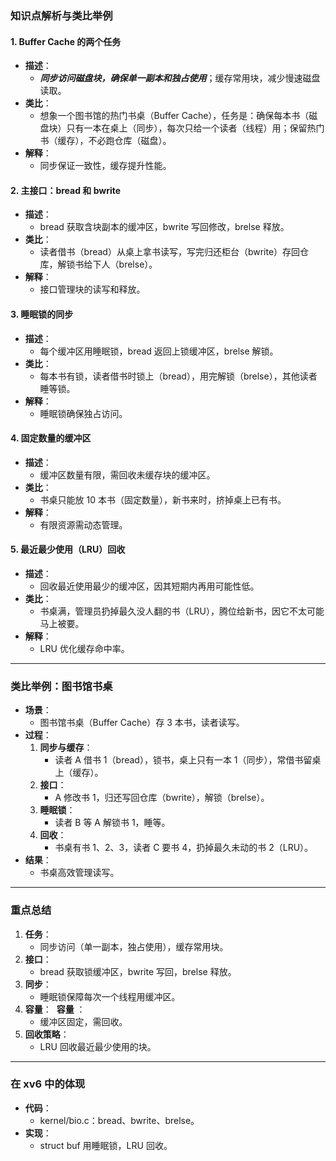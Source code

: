 ### 知识点解析与类比举例

#### 1. **Buffer Cache 的两个任务**

- **描述**：
    - ***同步访问磁盘块，确保单一副本和独占使用***；缓存常用块，减少慢速磁盘读取。
- **类比**：
    - 想象一个图书馆的热门书桌（Buffer Cache），任务是：确保每本书（磁盘块）只有一本在桌上（同步），每次只给一个读者（线程）用；保留热门书（缓存），不必跑仓库（磁盘）。
- **解释**：
    - 同步保证一致性，缓存提升性能。

#### 2. **主接口：bread 和 bwrite**

- **描述**：
    - bread 获取含块副本的缓冲区，bwrite 写回修改，brelse 释放。
- **类比**：
    - 读者借书（bread）从桌上拿书读写，写完归还柜台（bwrite）存回仓库，解锁书给下人（brelse）。
- **解释**：
    - 接口管理块的读写和释放。

#### 3. **睡眠锁的同步**

- **描述**：
    - 每个缓冲区用睡眠锁，bread 返回上锁缓冲区，brelse 解锁。
- **类比**：
    - 每本书有锁，读者借书时锁上（bread），用完解锁（brelse），其他读者睡等锁。
- **解释**：
    - 睡眠锁确保独占访问。

#### 4. **固定数量的缓冲区**

- **描述**：
    - 缓冲区数量有限，需回收未缓存块的缓冲区。
- **类比**：
    - 书桌只能放 10 本书（固定数量），新书来时，挤掉桌上已有书。
- **解释**：
    - 有限资源需动态管理。

#### 5. **最近最少使用（LRU）回收**

- **描述**：
    - 回收最近使用最少的缓冲区，因其短期内再用可能性低。
- **类比**：
    - 书桌满，管理员扔掉最久没人翻的书（LRU），腾位给新书，因它不太可能马上被要。
- **解释**：
    - LRU 优化缓存命中率。

---

### 类比举例：图书馆书桌

- **场景**：
    - 图书馆书桌（Buffer Cache）存 3 本书，读者读写。
- **过程**：
    1. **同步与缓存**：
        - 读者 A 借书 1（bread），锁书，桌上只有一本 1（同步），常借书留桌上（缓存）。
    2. **接口**：
        - A 修改书 1，归还写回仓库（bwrite），解锁（brelse）。
    3. **睡眠锁**：
        - 读者 B 等 A 解锁书 1，睡等。
    4. **回收**：
        - 书桌有书 1、2、3，读者 C 要书 4，扔掉最久未动的书 2（LRU）。
- **结果**：
    - 书桌高效管理读写。

---

### 重点总结

1. **任务**：
    - 同步访问（单一副本，独占使用），缓存常用块。
2. **接口**：
    - bread 获取锁缓冲区，bwrite 写回，brelse 释放。
3. **同步**：
    - 睡眠锁保障每次一个线程用缓冲区。
4. **容量**：  **容量** ：
    - 缓冲区固定，需回收。
5. **回收策略**：
    - LRU 回收最近最少使用的块。

---

### 在 xv6 中的体现

- **代码**：
    - kernel/bio.c：bread、bwrite、brelse。
- **实现**：
    - struct buf 用睡眠锁，LRU 回收。


